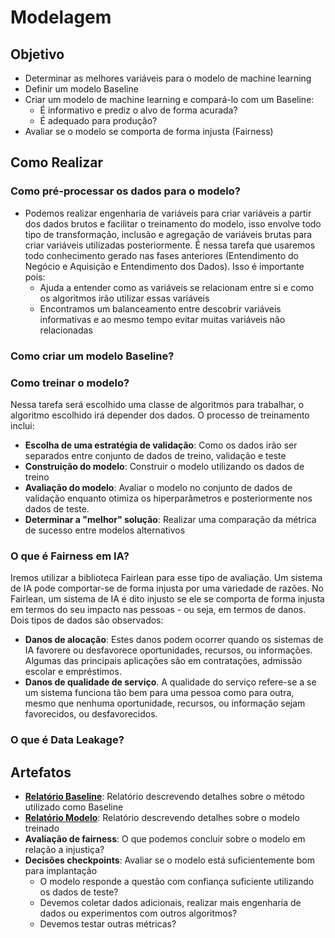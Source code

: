 # Modelagem

## Objetivo
* Determinar as melhores variáveis para o modelo de machine learning
* Definir um modelo Baseline
* Criar um modelo de machine learning e compará-lo com um Baseline:
  * É informativo e prediz o alvo de forma acurada?
  * É adequado para produção?
* Avaliar se o modelo se comporta de forma injusta (Fairness) 

## Como Realizar
### Como pré-processar os dados para o modelo?
* Podemos realizar engenharia de variáveis para criar variáveis a partir dos dados brutos e facilitar o 
  treinamento do modelo, isso envolve todo tipo de transformação, inclusão e agregação de variáveis brutas para criar 
  variáveis utilizadas posteriormente. É nessa tarefa que usaremos todo conhecimento gerado nas fases anteriores 
  (Entendimento do Negócio e Aquisição e Entendimento dos Dados). Isso é importante pois:
  * Ajuda a entender como as variáveis se relacionam entre si e como os algoritmos irão utilizar essas variáveis
  * Encontramos um balanceamento entre descobrir variáveis informativas e ao mesmo tempo evitar muitas variáveis não 
    relacionadas

### Como criar um modelo Baseline?
[comment]: <> (Abordar futuramente em detalhes essa questão)

### Como treinar o modelo?

Nessa tarefa será escolhido uma classe de algoritmos para trabalhar, o algoritmo escolhido irá depender dos dados.
O processo de treinamento inclui:
- **Escolha de uma estratégia de validação**: Como os dados irão ser separados entre conjunto de dados de treino, 
  validação e teste 
- **Construição do modelo**: Construir o modelo utilizando os dados de treino
- **Avaliação do modelo**: Avaliar o modelo no conjunto de dados de validação enquanto otimiza os hiperparâmetros e
  posteriormente nos dados de teste.
- **Determinar a "melhor" solução**: Realizar uma comparação da métrica de sucesso entre modelos alternativos 

### O que é Fairness em IA?

Iremos utilizar a biblioteca Fairlean para esse tipo de avaliação. Um sistema de IA pode comportar-se de forma injusta 
por uma variedade de razões. No Fairlean, um sistema de IA é dito injusto se ele se comporta de forma injusta em termos
do seu impacto nas pessoas - ou seja, em termos de danos. Dois tipos de dados são observados:

* **Danos de alocação**: Estes danos podem ocorrer quando os sistemas de IA favorere ou desfavorece oportunidades, recursos, 
ou informações. Algumas das principais aplicações são em contratações, admissão escolar e empréstimos.
* **Danos de qualidade de serviço**. A qualidade do serviço refere-se a se um sistema funciona tão bem para uma pessoa 
como para outra, mesmo que nenhuma oportunidade, recursos, ou informação sejam favorecidos, ou desfavorecidos.


### O que é Data Leakage?
[comment]: <> (Abordar futuramente em detalhes essa questão)

## Artefatos 

* [**Relatório Baseline**](https://github.com/maetthil/TDSPTemplatePtBr/blob/master/Docs/Model/Baseline/Relat%C3%B3rio%20Baseline.md):
  Relatório descrevendo detalhes sobre o método utilizado como Baseline
* [**Relatório Modelo**](https://github.com/maetthil/TDSPTemplatePtBr/blob/master/Docs/Model/Model%201/Relat%C3%B3rio%20Modelo.md):
  Relatório descrevendo detalhes sobre o modelo treinado
* **Avaliação de fairness**: O que podemos concluir sobre o modelo em relação a injustiça?
* **Decisões checkpoints**: Avaliar se o modelo está suficientemente bom para implantação
  * O modelo responde a questão com confiança suficiente utilizando os dados de teste?
  * Devemos coletar dados adicionais, realizar mais engenharia de dados ou experimentos com outros algoritmos?
  * Devemos testar outras métricas?
  
[comment]: <> (Interpretação do modelo: - Gerar um relatório que explica o comportamento do modelo nos dados locais e em nuvem - Providenciar técnicas de interpretabilidade para as variáveis criadas)
